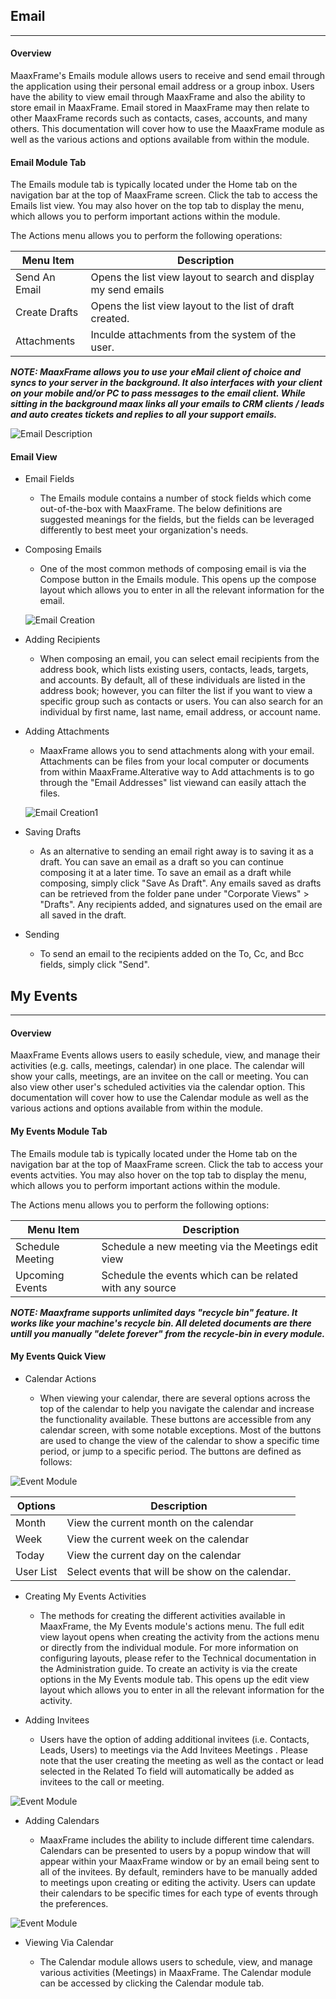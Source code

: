 ## Email

---

#### Overview

MaaxFrame's Emails module allows users to receive and send email through the application using their personal email address or a group inbox. Users have the ability to view email through MaaxFrame and also the ability to store email in MaaxFrame. Email stored in MaaxFrame may then relate to other MaaxFrame records such as contacts, cases, accounts, and many others. This documentation will cover how to use the MaaxFrame module as well as the various actions and options available from within the module.


#### Email Module Tab

The Emails module tab is typically located under the Home tab on the navigation bar at the top of MaaxFrame screen. Click the tab to access the Emails list view. You may also hover on the top tab to display the menu, which allows you to perform important actions within the module.

The Actions menu allows you to perform the following operations:

Menu Item | Description
---|---
Send An Email | Opens the list view layout to search and display my send emails
Create Drafts | Opens the list view layout to the list of draft created.
Attachments | Inculde attachments from the system of the user.

***NOTE:  MaaxFrame allows you to use your eMail client of choice and syncs to your server in the background.  It also interfaces with your client on your mobile and/or PC to pass messages to the email client.  While sitting in the background maax links all your emails to CRM clients / leads and auto creates tickets and replies to all your support emails.***

![Email Description](/img/email3.png)

#### Email View

- Email Fields

   - The Emails module contains a number of stock fields which come out-of-the-box with MaaxFrame. The below definitions are suggested meanings for the fields, but the fields can be leveraged differently to best meet your organization's needs.

- Composing Emails

   - One of the most common methods of composing email is via the Compose button in the Emails module. This opens up the compose layout which allows you to enter in all the relevant information for the email.

   ![Email Creation](/img/email1.png)

- Adding Recipients

  - When composing an email, you can select email recipients from the address book, which lists existing users, contacts, leads, targets, and accounts. By default, all of these individuals are listed in the address book; however, you can filter the list if you want to view a specific group such as contacts or users. You can also search for an individual by first name, last name, email address, or account name.

- Adding Attachments

  - MaaxFrame allows you to send attachments along with your email. Attachments can be files from your local computer or documents from within MaaxFrame.Alterative way to Add attachments is to go through the "Email Addresses" list viewand can easily attach the files.

  ![Email Creation1](/img/email2.png)

- Saving Drafts

  - As an alternative to sending an email right away is to saving it as a draft. You can save an email as a draft so you can continue composing it at a later time. To save an email as a draft while composing, simply click "Save As Draft". 
  Any emails saved as drafts can be retrieved from the folder pane under "Corporate Views" > "Drafts". Any recipients added, and signatures used on the email are all saved in the draft.

- Sending

  - To send an email to the recipients added on the To, Cc, and Bcc fields, simply click "Send".


 
## My Events

---

#### Overview

MaaxFrame Events allows users to easily schedule, view, and manage their activities (e.g. calls, meetings, calendar) in one place. The calendar will show your calls, meetings, are an invitee on the call or meeting. You can also view other user's scheduled activities via the calendar option. This documentation will cover how to use the Calendar module as well as the various actions and options available from within the module.

#### My Events Module Tab

The Emails module tab is typically located under the Home tab on the navigation bar at the top of MaaxFrame screen. Click the tab to access your events actvities. You may also hover on the top tab to display the menu, which allows you to perform important actions within the module.

The Actions menu allows you to perform the following options:

Menu Item | Description
---|---
Schedule Meeting | Schedule a new meeting via the Meetings edit view
Upcoming Events | Schedule the events which can be related with any source

***NOTE:  Maaxframe supports unlimited days "recycle bin" feature.  It works like your machine's recycle bin. All deleted documents are there untill you manually "delete forever" from the recycle-bin in every module.***

#### My Events Quick View

- Calendar Actions

  - When viewing your calendar, there are several options across the top of the calendar to help you navigate the calendar and increase the functionality available. These buttons are accessible from any calendar screen, with some notable exceptions. Most of the buttons are used to change the view of the calendar to show a specific time period, or jump to a specific period. The buttons are defined as follows:


![Event Module](/img/events1.png)

Options | Description
---|---
Month | View the current month on the calendar
Week |  View the current week on the calendar
Today | View the current day on the calendar
User List | Select events that will be show on the calendar.


- Creating My Events Activities

  - The methods for creating the different activities available in MaaxFrame, the My Events module's actions menu. The full edit view layout opens when creating the activity from the actions menu or directly from the individual module. For more information on configuring layouts, please refer to the Technical documentation in the Administration guide.
To create an activity is via the create options in the My Events module tab. This opens up the edit view layout which allows you to enter in all the relevant information for the activity.

- Adding Invitees

  - Users have the option of adding additional invitees (i.e. Contacts, Leads, Users) to meetings via the Add Invitees Meetings . Please note that the user creating the  meeting as well as the contact or lead selected in the Related To field will automatically be added as invitees to the call or meeting.


![Event Module](/img/events2.png)

- Adding Calendars

  - MaaxFrame includes the ability to include different time calendars. Calendars can be presented to users by a popup window that will appear within your MaaxFrame window or by an email being sent to all of the invitees. By default, reminders have to be manually added to meetings upon creating or editing the activity. Users can update their calendars to be specific times for each type of events through the preferences.

![Event Module](/img/events3.png)

- Viewing Via Calendar

  - The Calendar module allows users to schedule, view, and manage various activities (Meetings) in MaaxFrame. The Calendar module can be accessed by clicking the Calendar module tab.









